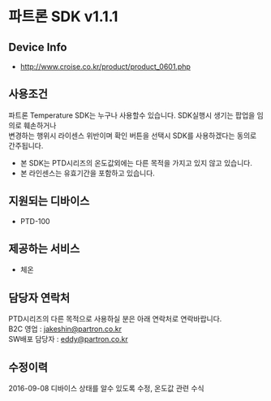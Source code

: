 # 파트론 SDK v1.1.1

## Device Info
  * http://www.croise.co.kr/product/product_0601.php

## 사용조건
파트론 Temperature SDK는 누구나 사용할수 있습니다. SDK실행시 생기는 팝업을 임의로 훼손하거나  
변경하는 행위시 라이센스 위반이며 확인 버튼을 선택시 SDK를 사용하겠다는 동의로 간주됩니다.  
  * 본 SDK는 PTD시리즈의 온도값외에는 다른 목적을 가지고 있지 않고 있습니다.  
  * 본 라인센스는 유효기간을 포함하고 있습니다.  

## 지원되는 디바이스
  * PTD-100

## 제공하는 서비스
  * 체온

## 담당자 연락처

PTD시리즈의 다른 목적으로 사용하실 분은 아래 연락처로 연락바랍니다.  
B2C 영업 : jakeshin@partron.co.kr  
SW배포 담당자 : eddy@partron.co.kr

## 수정이력  
2016-09-08 디바이스 상태를 알수 있도록 수정, 온도값 관련 수식

